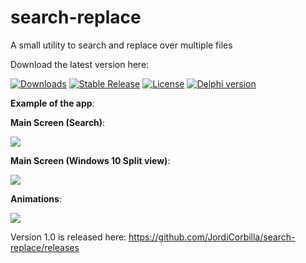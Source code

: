 # search-replace
A small utility to search and replace over multiple files

Download the latest version here:

[![Downloads](https://img.shields.io/badge/downloads-blue.svg)](https://app.box.com/s/gww9193ay627xzv3h9h1umrp501qjmzh) [![Stable Release](https://img.shields.io/badge/version-1.0-blue.svg)](https://app.box.com/s/gww9193ay627xzv3h9h1umrp501qjmzh) [![License](https://img.shields.io/badge/license-MIT-blue.svg)](https://app.box.com/s/gww9193ay627xzv3h9h1umrp501qjmzh) [![Delphi version](https://img.shields.io/badge/delphi-10Seattle-red.svg)](https://app.box.com/s/gww9193ay627xzv3h9h1umrp501qjmzh)

**Example of the app**:

**Main Screen (Search)**:

![](https://1.bp.blogspot.com/-goJl97eH5hk/Vu1pZWhnzaI/AAAAAAAAFQo/dFgn5rebWGAaaYP2FWwjP0acDflucxy3g/s640/SearchReplace2.png)

**Main Screen (Windows 10 Split view)**:

![](https://3.bp.blogspot.com/-yqSsWUbUJCY/Vu1pZV9MfvI/AAAAAAAAFQs/tiXRx3LCLPwSpIg9-MvuEktZkIWqQUNDA/s640/SearchReplace.png)

**Animations**:

![](https://1.bp.blogspot.com/-nwpWs5l56jQ/Vu1pZSVO4XI/AAAAAAAAFQ0/E2HJ6eOljFwlBMtPK2uNqDC16zI9QZIuA/s640/Animation.png)

Version 1.0 is released here:
https://github.com/JordiCorbilla/search-replace/releases
